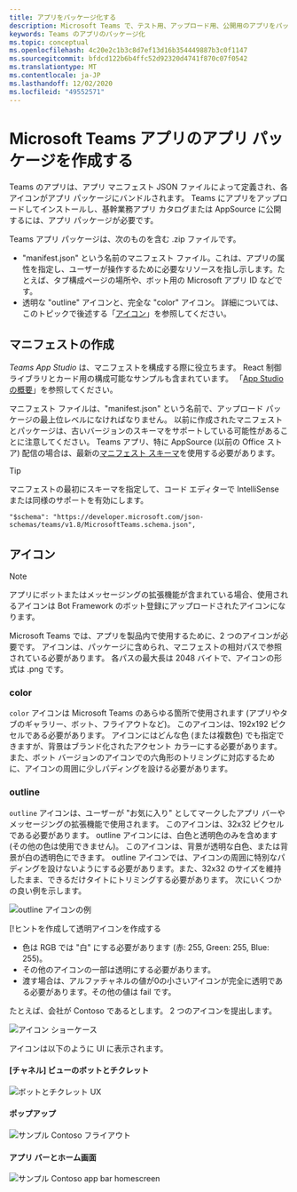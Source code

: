 ```yaml
---
title: アプリをパッケージ化する
description: Microsoft Teams で、テスト用、アップロード用、公開用のアプリをパッケージ化する方法について説明します
keywords: Teams のアプリのパッケージ化
ms.topic: conceptual
ms.openlocfilehash: 4c20e2c1b3c8d7ef13d16b354449887b3c0f1147
ms.sourcegitcommit: bfdcd122b6b4ffc52d92320d4741f870c07f0542
ms.translationtype: MT
ms.contentlocale: ja-JP
ms.lasthandoff: 12/02/2020
ms.locfileid: "49552571"
---
```

# <a name="create-an-app-package-for-your-microsoft-teams-app"></a>Microsoft Teams アプリのアプリ パッケージを作成する

Teams のアプリは、アプリ マニフェスト JSON ファイルによって定義され、各アイコンがアプリ パッケージにバンドルされます。 Teams にアプリをアップロードしてインストールし、基幹業務アプリ カタログまたは AppSource に公開するには、アプリ パッケージが必要です。

Teams アプリ パッケージは、次のものを含む .zip ファイルです。

* "manifest.json" という名前のマニフェスト ファイル。これは、アプリの属性を指定し、ユーザーが操作するために必要なリソースを指し示します。たとえば、タブ構成ページの場所や、ボット用の Microsoft アプリ ID などです。
* 透明な "outline" アイコンと、完全な "color" アイコン。 詳細については、このトピックで後述する「[アイコン](#icons)」を参照してください。

## <a name="creating-a-manifest"></a>マニフェストの作成

*Teams App Studio* は、マニフェストを構成する際に役立ちます。 React 制御ライブラリとカード用の構成可能なサンプルも含まれています。 「[App Studio の概要](~/concepts/build-and-test/app-studio-overview.md)」を参照してください。

マニフェスト ファイルは、"manifest.json" という名前で、アップロード パッケージの最上位レベルになければなりません。 以前に作成されたマニフェストとパッケージは、古いバージョンのスキーマをサポートしている可能性があることに注意してください。 Teams アプリ、特に AppSource (以前の Office ストア) 配信の場合は、最新の[マニフェスト スキーマ](~/resources/schema/manifest-schema.md)を使用する必要があります。

> [!TIP]
> マニフェストの最初にスキーマを指定して、コード エディターで IntelliSense または同様のサポートを有効にします。
>
> `"$schema": "https://developer.microsoft.com/json-schemas/teams/v1.8/MicrosoftTeams.schema.json",`

## <a name="icons"></a>アイコン

> [!Note]
> アプリにボットまたはメッセージングの拡張機能が含まれている場合、使用されるアイコンは Bot Framework のボット登録にアップロードされたアイコンになります。

Microsoft Teams では、アプリを製品内で使用するために、2 つのアイコンが必要です。 アイコンは、パッケージに含められ、マニフェストの相対パスで参照されている必要があります。 各パスの最大長は 2048 バイトで、アイコンの形式は .png です。

### <a name="color"></a>color

`color` アイコンは Microsoft Teams のあらゆる箇所で使用されます (アプリやタブのギャラリー、ボット、フライアウトなど)。 このアイコンは、192x192 ピクセルである必要があります。 アイコンにはどんな色 (または複数色) でも指定できますが、背景はブランド化されたアクセント カラーにする必要があります。 また、ボット バージョンのアイコンでの六角形のトリミングに対応するために、アイコンの周囲に少しパディングを設ける必要があります。

### <a name="outline"></a>outline

`outline` アイコンは、ユーザーが "お気に入り" としてマークしたアプリ バーやメッセージングの拡張機能で使用されます。 このアイコンは、32x32 ピクセルである必要があります。 outline アイコンには、白色と透明色のみを含めます (その他の色は使用できません)。 このアイコンは、背景が透明な白色、または背景が白の透明色にできます。 outline アイコンでは、アイコンの周囲に特別なパディングを設けないようにする必要があります。また、32x32 のサイズを維持したまま、できるだけタイトにトリミングする必要があります。 次にいくつかの良い例を示します。

![outline アイコンの例](~/assets/images/icons/sample20x20s.png)

[!ヒントを作成して透明アイコンを作成する

* 色は RGB では "白" にする必要があります (赤: 255, Green: 255, Blue: 255)。
* その他のアイコンの一部は透明にする必要があります。
* 渡す場合は、アルファチャネルの値が0の小さいアイコンが完全に透明である必要があります。その他の値は fail です。

たとえば、会社が Contoso であるとします。 2 つのアイコンを提出します。

![アイコン ショーケース](~/assets/images/framework/framework_submit_icon.png)

アイコンは以下のように UI に表示されます。

#### <a name="bot-and-chiclet-in-channel-view"></a>[チャネル] ビューのボットとチクレット

![ボットとチクレット UX](~/assets/images/icons/botandchiclet.png)

#### <a name="flyout"></a>ポップアップ

![サンプル Contoso フライアウト](~/assets/images/icons/flyout.png)

#### <a name="app-bar-and-home-screen"></a>アプリ バーとホーム画面

![サンプル Contoso app bar homescreen](~/assets/images/icons/appbarhomescreen.png)
